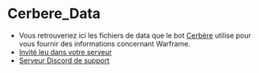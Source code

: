 # Cerbere_Data

- Vous retrouveriez ici les fichiers de data que le bot [Cerbère](https://sites.google.com/view/projetcerbre/accueil) utilise pour vous fournir des informations concernant Warframe.
- [Invité leu dans votre serveur](https://top.gg/bot/602883171436199957)
- [Serveur Discord de support](https://discord.gg/xffyVZg2jb)
